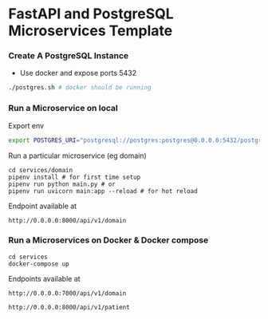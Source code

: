 # FastAPI and PostgreSQL Microservices Template

### Create A PostgreSQL Instance

- Use docker and expose ports 5432

```bash
./postgres.sh # docker should be running
```

### Run a Microservice on local

Export env

```bash
export POSTGRES_URI="postgresql://postgres:postgres@0.0.0.0:5432/postgres"
```

Run a particular microservice (eg domain)

```
cd services/domain
pipenv install # for first time setup
pipenv run python main.py # or
pipenv run uvicorn main:app --reload # for hot reload
```

Endpoint available at

`http://0.0.0.0:8000/api/v1/domain`

### Run a Microservices on Docker & Docker compose

```
cd services
docker-compose up
```

Endpoints available at

`http://0.0.0.0:7000/api/v1/domain`

`http://0.0.0.0:8000/api/v1/patient`
